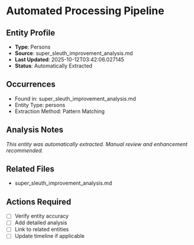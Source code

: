 # Automated Processing Pipeline

## Entity Profile
- **Type**: Persons
- **Source**: super_sleuth_improvement_analysis.md
- **Last Updated**: 2025-10-12T03:42:06.027145
- **Status**: Automatically Extracted

## Occurrences
- Found in: super_sleuth_improvement_analysis.md
- Entity Type: persons
- Extraction Method: Pattern Matching

## Analysis Notes
*This entity was automatically extracted. Manual review and enhancement recommended.*

## Related Files
- super_sleuth_improvement_analysis.md

## Actions Required
- [ ] Verify entity accuracy
- [ ] Add detailed analysis
- [ ] Link to related entities
- [ ] Update timeline if applicable
